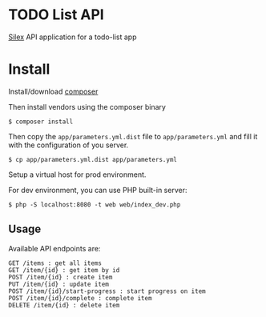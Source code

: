 TODO List API
=============

[Silex](http://silex.sensiolabs.org/) API application for a todo-list app

# Install

Install/download [composer](https://getcomposer.org/)

Then install vendors using the composer binary
```
$ composer install
```

Then copy the `app/parameters.yml.dist` file to `app/parameters.yml` and
fill it with the configuration of you server.

```
$ cp app/parameters.yml.dist app/parameters.yml
```

Setup a virtual host for prod environment.

For dev environment, you can use PHP built-in server:
```
$ php -S localhost:8080 -t web web/index_dev.php
```

## Usage

Available API endpoints are:
```
GET /items : get all items
GET /item/{id} : get item by id
POST /item/{id} : create item
PUT /item/{id} : update item
POST /item/{id}/start-progress : start progress on item
POST /item/{id}/complete : complete item
DELETE /item/{id} : delete item
```